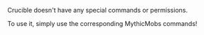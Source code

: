 Crucible doesn't have any special commands or permissions.

To use it, simply use the corresponding MythicMobs commands!